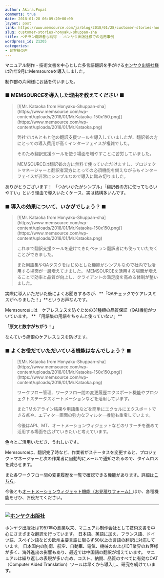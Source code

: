 ```yaml
---
author: Akira.Popal
comments: true
date: 2018-01-28 06:09:20+00:00
layout: post
link: https://www.memsource.com/ja/blog/2018/01/28/customer-stories-honyaku-shuppan-sha/
slug: customer-stories-honyaku-shuppan-sha
title: ベテラン翻訳者も納得 - ホンヤク出版社様での活用事例
wordpress_id: 21205
categories:
- お客様の声
---
```




マニュアル制作・技術文書を中心とした多言語翻訳を手がける[ホンヤク出版社様](https://www.honyaku-shuppan-sha.co.jp/)は昨年9月にMemsourceを導入しました。

制作部の片岡様にお話を伺いました。
<!-- more -->


### ■ MEMSOURCEを導入した理由を教えてください ■




<blockquote>[![Mr. Kataoka from Honyaku-Shuppan-sha](https://www.memsource.com/wp-content/uploads/2018/01/Mr.Kataoka-150x150.png)](https://www.memsource.com/wp-content/uploads/2018/01/Mr.Kataoka.png)

弊社ではもともと他の翻訳支援ツールを導入していましたが、翻訳者の方にとっての導入費用が高くインターフェイスが複雑でした。

そのため翻訳支援ツールを使う場面を増やすことに苦労していました。

MEMSOURCEは翻訳者の方に無料で使っていただけますし、プロジェクトマネージャーと翻訳者双方にとっての必須機能を備えながらもインターフェイスが非常にシンプルなので導入に踏み切りました。</blockquote>


ありがとうございます！
「つかいかたがシンプル」「翻訳者の方に使ってもらいやすい」という理由で導入いたくケース、実は結構多いんです。


### ■ 導入の効果について、いかがでしょう？ ■




<blockquote>[![Mr. Kataoka from Honyaku-Shuppan-sha](https://www.memsource.com/wp-content/uploads/2018/01/Mr.Kataoka-150x150.png)](https://www.memsource.com/wp-content/uploads/2018/01/Mr.Kataoka.png)

これまで翻訳支援ツールを避けてきたベテラン翻訳者にも使っていただくことができました。

また用語集やQAタスクをはじめとした機能がシンプルなので社内でも活用する場面が一層増えてきました。
MEMSOURCEを活用する場面が増えることで効率と品質が向上し、クライアントの満足度を高める体制が整いました。</blockquote>




実際に導入いただいた後によくお聞きするのが、**「QAチェックでケアレスミスがへりました！」**というお声なんです。

Memsourceには　ケアレスミスを防ぐための31種類の品質保証（QA)機能がついています。
**
「用語集の用語をちゃんと使っていない」**

**「原文と数字がちがう！**」

なんていう痛恨のケアレスミスを防げます。


### ■ よくお役だていただいている機能はなんでしょう？ ■




<blockquote>[![Mr. Kataoka from Honyaku-Shuppan-sha](https://www.memsource.com/wp-content/uploads/2018/01/Mr.Kataoka-150x150.png)](https://www.memsource.com/wp-content/uploads/2018/01/Mr.Kataoka.png)

ワークフロー管理、ワークフロー間の変更履歴エクスポート機能やプロジェクトステータスオートメーションなどを活用しています。

またTMのアライン結果や用語集などを簡単にエクセルにエクスポートできる点や、エディター画面の強力なフィルター機能も重宝しています。

今後はAPI、MT、オートメーションウィジェットなどのリサーチを進めて活用する場面を広げていきたいと考えています。</blockquote>


色々とご活用いただき、うれしいです。

Memsourceは、翻訳完了時など、作業者がステータスを変更すると、プロジェクトマネージャーと次の作業者に自動的にメールで通知されるので、タイムロスを減らせます。

また各ワークフロー間の変更履歴を一覧で確認できる機能があります。詳細は[こちら](https://www.memsource.com/ja/blog/2017/11/30/export-workflow-changes/)。




今後とも[オートメーションウィジェット機能（お見積りフォーム）](https://www.memsource.com/ja/blog/2016/09/05/automationwidget/)ほか、各種機能をぜひ、お役だてください。








---------------------------------------------------------------------------


### [![ホンヤク出版社](https://www.memsource.com/wp-content/uploads/2018/01/Honyaku-shuppan-sha-logo-300x54.png)](https://www.honyaku-shuppan-sha.co.jp/)


ホンヤク出版社は1957年の創業以来、マニュアル制作会社として技術文書を中心にさまざまな翻訳を行っています。
日本語、英語に加え、フランス語、ドイツ語、スペイン語などの欧州主要言語に限らず50以上の言語の翻訳に対応しています。
日本国内の防衛、航空、自動車、電気、機械のおよびICT業界のお客様が多く、海外進出の影響もあり、最近では中国語の翻訳が増えています。
マニュアルは繰り返しの表現が多いため、コスト、納期、品質のすべてに有効なCAT（Computer Aided Translation）ツールは早くから導入し、研究を続けています。


